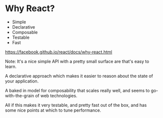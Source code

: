 # Why React?
- Simple<!-- .element: class="fragment" -->
- Declarative<!-- .element: class="fragment" -->
- Composable<!-- .element: class="fragment" -->
- Testable<!-- .element: class="fragment" -->
- Fast<!-- .element: class="fragment" -->

https://facebook.github.io/react/docs/why-react.html<!-- .element: class="fragment" -->

Note:
It's a nice simple API with a pretty small surface are that's easy to learn. 

A declarative approach which makes it easier to reason about the state of your application.

A baked in model for composability that scales really well, and seems to go-with-the-grain of web technologies.

All if this makes it very testable, and pretty fast out of the box, and has some nice points at which to tune performance.
